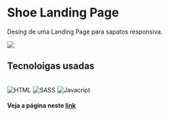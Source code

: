 # Shoe Landing Page
Desing de uma Landing Page para sapatos responsiva.

<img src="https://img.shields.io/static/v1?label=License&message=MIT&color=BA0000&style=for-the-square"/>

## Tecnoloigas usadas
<div style="display: inline_block"><br>
  <img alt="HTML" src="https://img.shields.io/badge/HTML5-E34F26?style=for-the-badge&logo=html5&logoColor=white">
  <img alt="SASS" src="https://img.shields.io/badge/Sass-CC6699?style=for-the-badge&logo=sass&logoColor=white">
  <img alt="Javacript" src="https://img.shields.io/badge/JavaScript-323330?style=for-the-badge&logo=javascript&logoColor=F7DF1E">
</div>

#### Veja a página neste <a href="https://nikelandindpage.000webhostapp.com/">link</a>
